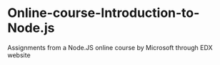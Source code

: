 # Online-course-Introduction-to-Node.js
Assignments from a Node.JS online course by Microsoft through EDX website
